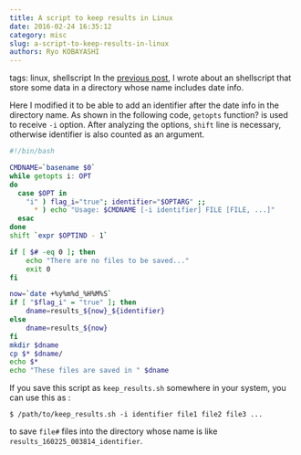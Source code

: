 ```yaml
---
title: A script to keep results in Linux
date: 2016-02-24 16:35:12
category: misc
slug: a-script-to-keep-results-in-linux
authors: Ryo KOBAYASHI
---
```


tags: linux, shellscript
In the [previous
post](https://dl.dropboxusercontent.com/u/7875490/pelican_blog/output/posts/2016/02/05/script-for-keeping-results/index.html),
I wrote about an shellscript that store some data in a directory whose
name includes date info.

Here I modified it to be able to add an identifier after the date info
in the directory name. As shown in the following code, `getopts`
function? is used to receive `-i` option. After analyzing the options,
`shift` line is necessary, otherwise identifier is also counted as an
argument.

``` bash
#!/bin/bash

CMDNAME=`basename $0`
while getopts i: OPT
do
  case $OPT in
    "i" ) flag_i="true"; identifier="$OPTARG" ;;
      * ) echo "Usage: $CMDNAME [-i identifier] FILE [FILE, ...]"
  esac
done
shift `expr $OPTIND - 1`

if [ $# -eq 0 ]; then
    echo "There are no files to be saved..."
    exit 0
fi

now=`date +%y%m%d_%H%M%S`
if [ "$flag_i" = "true" ]; then
    dname=results_${now}_${identifier}
else
    dname=results_${now}
fi
mkdir $dname
cp $* $dname/
echo $*
echo "These files are saved in " $dname
```

If you save this script as `keep_results.sh` somewhere in your system,
you can use this as :

    $ /path/to/keep_results.sh -i identifier file1 file2 file3 ...

to save `file#` files into the directory whose name is like
`results_160225_003814_identifier`.
